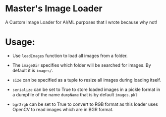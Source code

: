 # Master's Image Loader
A Custom Image Loader for AI/ML purposes that I wrote because why not!

# Usage:

* Use `loadImages` function to load all images from a folder.

* The `imageDir` specifies which folder will be searched for images. By default it is `images/`.

* `size` can be specified as a tuple to resize all images during loading itself.

* `serialize` can be set to True to store loaded images in a pickle format in a dumpfile of the name `dumpName` that is by default `images.pkl`

* `bgr2rgb` can be set to True to convert to RGB format as this loader uses OpenCV to read images which are in BGR format.

